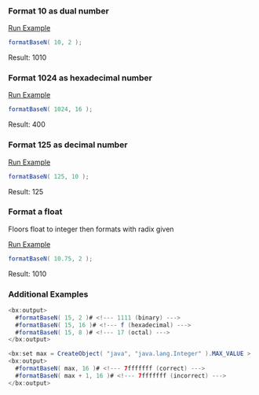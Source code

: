 ### Format 10 as dual number



<a href="https://try.boxlang.io/?code=eJxLyy%2FKTSxxSixO9dNQMDTQUTBS0LTmAgBU9gYI" target="_blank">Run Example</a>

```java
formatBaseN( 10, 2 );

```

Result: 1010

### Format 1024 as hexadecimal number



<a href="https://try.boxlang.io/?code=eJxLyy%2FKTSxxSixO9dNQMDQwMtFRMDRT0LTmAgBpOAaj" target="_blank">Run Example</a>

```java
formatBaseN( 1024, 16 );

```

Result: 400

### Format 125 as decimal number



<a href="https://try.boxlang.io/?code=eJxLyy%2FKTSxxSixO9dNQMDQy1VEwNFDQtOYCAGJHBm4%3D" target="_blank">Run Example</a>

```java
formatBaseN( 125, 10 );

```

Result: 125

### Format a float

Floors float to integer then formats with radix given

<a href="https://try.boxlang.io/?code=eJxLyy%2FKTSxxSixO9dNQMDTQMzfVUTBS0LTmAgBpTQai" target="_blank">Run Example</a>

```java
formatBaseN( 10.75, 2 );

```

Result: 1010

### Additional Examples


```java
<bx:output>
  #formatBaseN( 15, 2 )# <!--- 1111 (binary) ---> 
  #formatBaseN( 15, 16 )# <!--- f (hexadecimal) ---> 
  #formatBaseN( 15, 8 )# <!--- 17 (octal) ---> 
</bx:output>
```



```java
<bx:set max = CreateObject( "java", "java.lang.Integer" ).MAX_VALUE >
<bx:output>
  #formatBaseN( max, 16 )# <!--- 7fffffff (correct) ---> 
  #formatBaseN( max + 1, 16 )# <!--- 7fffffff (incorrect) ---> 
</bx:output>
```


